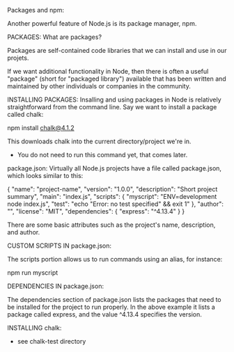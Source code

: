 Packages and npm:

Another powerful feature of Node.js is its package manager, npm. 

PACKAGES:
  What are packages?

  Packages are self-contained code libraries that we can install and use in our
  projets.

  If we want additional functionality in Node, then there is often a useful "package" (short for "packaged library") available that has been written and maintained by other individuals or companies in the community.


INSTALLING PACKAGES:
  Insalling and using packages in Node is relatively straightforward from the
  command line. Say we want to install a package called chalk:

  npm install chalk@4.1.2

  This downloads chalk into the current directory/project we're in.

  * You do not need to run this command yet, that comes later.


package.json:
  Virtually all Node.js projects have a file called package.json, which looks similar to this:

  {
  "name": "project-name",
  "version": "1.0.0",
  "description": "Short project summary",
  "main": "index.js",
  "scripts": {
    "myscript": "ENV=development node index.js",
    "test": "echo \"Error: no test specified\" && exit 1"
  },
  "author": "",
  "license": "MIT",
  "dependencies": {
    "express": "^4.13.4"
  }
}

  There are some basic attributes such as the project's name, description, and author.


CUSTOM SCRIPTS IN package.json:

  The scripts portion allows us to run commands using an alias, for instance:

  npm run myscript


DEPENDENCIES IN package.json:

  The dependencies section of package.json lists the packages that need to be installed for the project to run properly. In the above example it lists a package called express, and the value ^4.13.4 specifies the version.


INSTALLING chalk:
  - see chalk-test directory



